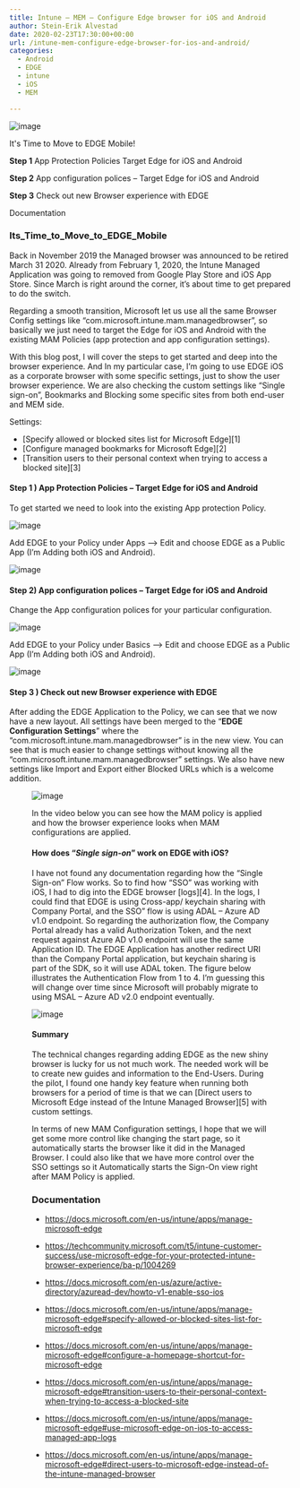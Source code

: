 ```yaml
---
title: Intune – MEM – Configure Edge browser for iOS and Android
author: Stein-Erik Alvestad
date: 2020-02-23T17:30:00+00:00
url: /intune-mem-configure-edge-browser-for-ios-and-android/
categories:
  - Android
  - EDGE
  - intune
  - iOS
  - MEM

---
```


![image](/wp-content/uploads/2020/02/retried_browser-1024x576.png)


It's Time to Move to EDGE Mobile! 
 
**Step 1** App Protection Policies
  Target Edge for iOS and Android

**Step 2** App configuration polices &#8211; Target Edge for iOS and Android</a>

**Step 3** Check out new Browser experience with EDGE</a>



Documentation

### Its_Time_to_Move_to_EDGE_Mobile

Back in November 2019 the Managed browser was announced to be retired March 31 2020. Already from February 1, 2020, the Intune Managed Application was going to removed from Google Play Store and iOS App Store. Since March is right around the corner, it&#8217;s about time to get prepared to do the switch. 

Regarding a smooth transition, Microsoft let us use all the same Browser Config settings like &#8220;com.microsoft.intune.mam.managedbrowser&#8221;, so basically we just need to target the Edge for iOS and Android with the existing MAM Policies (app protection and app configuration settings). 

With this blog post, I will cover the steps to get started and deep into the browser experience. And In my particular case, I&#8217;m going to use EDGE iOS as a corporate browser with some specific settings, just to show the user browser experience. We are also checking the custom settings like &#8220;Single sign-on&#8221;, Bookmarks and Blocking some specific sites from both end-user and MEM side.  
  
Settings:

  * [Specify allowed or blocked sites list for Microsoft Edge][1]
  * [Configure managed bookmarks for Microsoft Edge][2]
  * [Transition users to their personal context when trying to access a blocked site][3]

#### Step 1 ) App Protection Policies &#8211; Target Edge for iOS and Android

To get started we need to look into the existing App protection Policy. 

![image](/wp-content/uploads/2020/02/2020-02-16-13_52_31-Apps-App-protection-policies-Microsoft-Endpoint-Manager-admin-center.png)



Add EDGE to your Policy under Apps &#8211;> Edit and choose EDGE as a Public App (I&#8217;m Adding both iOS and Android).

![image](/wp-content/uploads/2020/02/02-Intune-App-Protection-Properties-Microsoft-Endpoint-Manager-admin-center-1024x598.png)




#### Step 2) App configuration polices &#8211; Target Edge for iOS and Android

Change the App configuration polices for your particular configuration.

![image](/wp-content/uploads/2020/02/image.png)

Add EDGE to your Policy under Basics &#8211;> Edit and choose EDGE as a Public App (I&#8217;m Adding both iOS and Android). 

![image](/wp-content/uploads/2020/02/1Targeted-App-Config-Properties-Microsoft-Endpoint-Manager-admin-center.png)



#### Step 3 ) Check out new Browser experience with EDGE

After adding the EDGE Application to the Policy, we can see that we now have a new layout. All settings have been merged to the &#8220;**EDGE Configuration Settings**&#8221; where the &#8220;com.microsoft.intune.mam.managedbrowser&#8221; is in the new view. You can see that is much easier to change settings without knowing all the &#8220;com.microsoft.intune.mam.managedbrowser&#8221; settings. We also have new settings like Import and Export either Blocked URLs which is a welcome addition. <figure class="wp-block-image size-large">

![image](/wp-content/uploads/2020/02/Edit-app-configuration-policy-MEM-1024x764.png
)

In the video below you can see how the MAM policy is applied and how the browser experience looks when MAM configurations are applied.

#### How does &#8220;_Single sign-on_&#8221; work on EDGE with iOS?  


I have not found any documentation regarding how the &#8220;Single Sign-on&#8221; Flow works. So to find how &#8220;SSO&#8221; was working with iOS, I had to dig into the EDGE browser [logs][4]. In the logs, I could find that EDGE is using Cross-app/&nbsp;keychain sharing with Company Portal, and the SSO&#8221; flow is using ADAL &#8211; Azure AD v1.0 endpoint. So regarding the authorization flow, the Company Portal already has a valid Authorization Token, and the next request against Azure AD v1.0 endpoint will use the same Application ID. The EDGE Application has another redirect URI than the Company Portal application, but keychain sharing is part of the SDK, so it will use ADAL token. The figure below illustrates the Authentication Flow from 1 to 4. I&#8217;m guessing this will change over time since Microsoft will probably migrate to using MSAL &#8211; Azure AD v2.0 endpoint eventually. 

![image](/wp-content/uploads/2020/02/Auth_flow_cross_app_ios_edge_CP-1024x295.png
)



#### Summary

The technical changes regarding adding EDGE as the new shiny browser is lucky for us not much work. The needed work will be to create new guides and information to the End-Users. During the pilot, I found one handy key feature when running both browsers for a period of time is that we can [Direct users to Microsoft Edge instead of the Intune Managed Browser][5] with custom settings.  
  
In terms of new MAM Configuration settings, I hope that we will get some more control like changing the start page, so it automatically starts the browser like it did in the Managed Browser. I could also like that we have more control over the SSO settings so it Automatically starts the Sign-On view right after MAM Policy is applied. 

### Documentation

  * <https://docs.microsoft.com/en-us/intune/apps/manage-microsoft-edge>
  * <https://techcommunity.microsoft.com/t5/intune-customer-success/use-microsoft-edge-for-your-protected-intune-browser-experience/ba-p/1004269>
  * <https://docs.microsoft.com/en-us/azure/active-directory/azuread-dev/howto-v1-enable-sso-ios>

* https://docs.microsoft.com/en-us/intune/apps/manage-microsoft-edge#specify-allowed-or-blocked-sites-list-for-microsoft-edge
*  https://docs.microsoft.com/en-us/intune/apps/manage-microsoft-edge#configure-a-homepage-shortcut-for-microsoft-edge
*  https://docs.microsoft.com/en-us/intune/apps/manage-microsoft-edge#transition-users-to-their-personal-context-when-trying-to-access-a-blocked-site
* https://docs.microsoft.com/en-us/intune/apps/manage-microsoft-edge#use-microsoft-edge-on-ios-to-access-managed-app-logs
* https://docs.microsoft.com/en-us/intune/apps/manage-microsoft-edge#direct-users-to-microsoft-edge-instead-of-the-intune-managed-browser